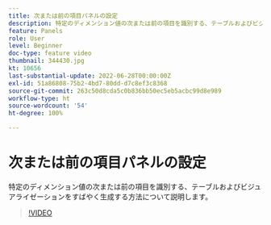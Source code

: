 ```yaml
---
title: 次または前の項目パネルの設定
description: 特定のディメンション値の次または前の項目を識別する、テーブルおよびビジュアライゼーションをすばやく生成する方法について説明します。
feature: Panels
role: User
level: Beginner
doc-type: feature video
thumbnail: 344430.jpg
kt: 10656
last-substantial-update: 2022-06-28T00:00:00Z
exl-id: 51a86808-75b2-4bd7-80dd-d7c8ef3c8368
source-git-commit: 263c50d8cda5c0b836bb50ec5eb5acbc99d8e989
workflow-type: ht
source-wordcount: '54'
ht-degree: 100%

---
```


# 次または前の項目パネルの設定

特定のディメンション値の次または前の項目を識別する、テーブルおよびビジュアライゼーションをすばやく生成する方法について説明します。

>[!VIDEO](https://video.tv.adobe.com/v/344430/?quality=12&learn=on)
